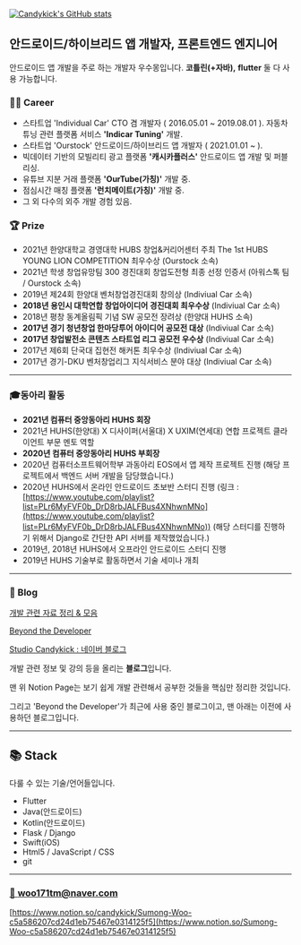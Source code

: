 <!--
**Candykick/Candykick** is a ✨ _special_ ✨ repository because its `README.md` (this file) appears on your GitHub profile.

Here are some ideas to get you started:

- 🔭 I’m currently working on ...
- 🌱 I’m currently learning ...
- 👯 I’m looking to collaborate on ...
- 🤔 I’m looking for help with ...
- 💬 Ask me about ...
- 📫 How to reach me: ...
- 😄 Pronouns: ...
- ⚡ Fun fact: ...
-->
[![Candykick's GitHub stats](https://github-readme-stats.vercel.app/api?username=Candykick)](https://github.com/anuraghazra/github-readme-stats)

## 안드로이드/하이브리드 앱 개발자, 프론트엔드 엔지니어

안드로이드 앱 개발을 주로 하는 개발자 우수몽입니다. **코틀린(+자바),** **flutter** 둘 다 사용 가능합니다.

### 👨‍💻 Career

- 스타트업 'Individual Car' CTO 겸 개발자 ( 2016.05.01 ~ 2019.08.01 ).
자동차 튜닝 관련 플랫폼 서비스 **'Indicar Tuning'** 개발.
- 스타트업 'Ourstock' 안드로이드/하이브리드 앱 개발자 ( 2021.01.01 ~ ).
- 빅데이터 기반의 모빌리티 광고 플랫폼 **'캐시카플러스'** 안드로이드 앱 개발 및 퍼블리싱.
- 유튜브 지분 거래 플랫폼 **'OurTube(가칭)'** 개발 중.
- 점심시간 매칭 플랫폼 **'런치메이트(가칭)'** 개발 중.
- 그 외 다수의 외주 개발 경험 있음.

### 🏆 Prize

- 2021년 한양대학교 경영대학 HUBS 창업&커리어센터 주최 The 1st HUBS YOUNG LION COMPETITION 최우수상 (Ourstock 소속)
- 2021년 학생 창업유망팀 300 경진대회 창업도전형 최종 선정 인증서 (아워스톡 팀 / Ourstock 소속)
- 2019년 제24회 한양대 벤처창업경진대회 창의상 (Indiviual Car 소속)
- **2018년 용인시 대학연합 창업아이디어 경진대회 최우수상** (Indiviual Car 소속)
- 2018년 평창 동계올림픽 기념 SW 공모전 장려상 (한양대 HUHS 소속)
- **2017년 경기 청년창업 한마당투어 아이디어 공모전 대상** (Indiviual Car 소속)
- **2017년 창업발전소 콘텐츠 스타트업 리그 공모전 우수상** (Indiviual Car 소속)
- 2017년 제6회 단국대 집현전 해커톤 최우수상 (Indiviual Car 소속)
- 2017년 경기-DKU 벤처창업리그 지식서비스 분야 대상 (Indiviual Car 소속)

---

### 🎓동아리 활동

- **2021년 컴퓨터 중앙동아리 HUHS 회장**
- 2021년 HUHS(한양대) X 디사이퍼(서울대) X UXIM(연세대) 연합 프로젝트 클라이언트 부문 멘토 역할
- **2020년 컴퓨터 중앙동아리 HUHS 부회장**
- 2020년 컴퓨터소프트웨어학부 과동아리 EOS에서 앱 제작 프로젝트 진행
(해당 프로젝트에서 백엔드 서버 개발을 담당했습니다.)
- 2020년 HUHS에서 온라인 안드로이드 초보반 스터디 진행
(링크 : [https://www.youtube.com/playlist?list=PLr6MyFVF0b_DrD8rbJALFBus4XNhwnMNo](https://www.youtube.com/playlist?list=PLr6MyFVF0b_DrD8rbJALFBus4XNhwnMNo))
(해당 스터디를 진행하기 위해서 Django로 간단한 API 서버를 제작했었습니다.)
- 2019년, 2018년 HUHS에서 오프라인 안드로이드 스터디 진행
- 2019년 HUHS 기술부로 활동하면서 기술 세미나 개최

---

### 📝 Blog

[개발 관련 자료 정리 & 모음](https://www.notion.so/b927103c6b7f42a4aaf5da88b07cefa3)

[Beyond the Developer](https://candykick.kr)

[Studio Candykick : 네이버 블로그](https://blog.naver.com/woo171tm)

개발 관련 정보 및 강의 등을 올리는 **블로그**입니다.

맨 위 Notion Page는 보기 쉽게 개발 관련해서 공부한 것들을 핵심만 정리한 것입니다.

그리고 'Beyond the Developer'가 최근에 사용 중인 블로그이고, 맨 아래는 이전에 사용하던 블로그입니다.

---

## 📚 Stack

다룰 수 있는 기술/언어들입니다.

- Flutter
- Java(안드로이드)
- Kotlin(안드로이드)
- Flask / Django
- Swift(iOS)
- Html5 / JavaScript / CSS
- git

---

### [📧 woo171tm@naver.com](mailto:woo171tm@naver.com)

[https://www.notion.so/candykick/Sumong-Woo-c5a586207cd24d1eb75467e0314125f5](https://www.notion.so/Sumong-Woo-c5a586207cd24d1eb75467e0314125f5)
